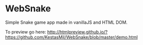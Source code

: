 # WebSnake
Simple Snake game app made in vanillaJS and HTML DOM.

To preview go here:
http://htmlpreview.github.io/?https://github.com/KestasMil/WebSnake/blob/master/demo.html
